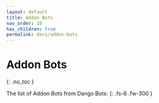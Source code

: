 ```yaml
---
layout: default
title: Addon Bots
nav_order: 10
has_children: true
permalink: docs/addon-bots
---
```


# Addon Bots
{: .no_toc }

The list of Addon Bots from Dango Bots:
{: .fs-6 .fw-300 }
